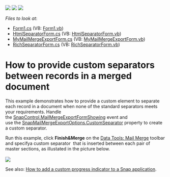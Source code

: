 <!-- default badges list -->
![](https://img.shields.io/endpoint?url=https://codecentral.devexpress.com/api/v1/VersionRange/128608789/15.1.9%2B)
[![](https://img.shields.io/badge/Open_in_DevExpress_Support_Center-FF7200?style=flat-square&logo=DevExpress&logoColor=white)](https://supportcenter.devexpress.com/ticket/details/E5073)
[![](https://img.shields.io/badge/📖_How_to_use_DevExpress_Examples-e9f6fc?style=flat-square)](https://docs.devexpress.com/GeneralInformation/403183)
<!-- default badges end -->
<!-- default file list -->
*Files to look at*:

* [Form1.cs](./CS/CustomSeparator/Form1.cs) (VB: [Form1.vb](./VB/CustomSeparator/Form1.vb))
* [HtmlSeparatorForm.cs](./CS/CustomSeparator/HtmlSeparatorForm.cs) (VB: [HtmlSeparatorForm.vb](./VB/CustomSeparator/HtmlSeparatorForm.vb))
* [MyMailMergeExportForm.cs](./CS/CustomSeparator/MyMailMergeExportForm.cs) (VB: [MyMailMergeExportForm.vb](./VB/CustomSeparator/MyMailMergeExportForm.vb))
* [RichSeparatorForm.cs](./CS/CustomSeparator/RichSeparatorForm.cs) (VB: [RichSeparatorForm.vb](./VB/CustomSeparator/RichSeparatorForm.vb))
<!-- default file list end -->
# How to provide custom separators between records in a merged document


<p>This example demonstrates how to provide a custom element to separate each record in a document when none of the standard separators meets your requirements. Handle the <a href="http://help.devexpress.com/#WindowsForms/DevExpressSnapSnapControl_MailMergeExportFormShowingtopic">SnapControl.MailMergeExportFormShowing</a> event and use the <a href="http://help.devexpress.com/#WindowsForms/DevExpressSnapCoreOptionsSnapMailMergeExportOptions_CustomSeparatortopic">SnapMailMergeExportOptions.CustomSeparator</a> property to create a custom separator.</p>
<p>Run this example, click <strong>Finish&Merge</strong> on the <a href="http://documentation.devexpress.com/#WindowsForms/CustomDocument16496"><u>Data Tools: Mail Merge</u></a> toolbar and specifya custom separator  that is inserted between each pair of master sections, as illustated in the picture below.<br><br><img src="https://raw.githubusercontent.com/DevExpress-Examples/how-to-provide-custom-separators-between-records-in-a-merged-document-e5073/15.1.9+/media/499d75dc-4cf6-11e6-80bf-00155d62480c.png"></p>
<p>See also: <a href="https://www.devexpress.com/Support/Center/p/E5074">How to add a custom progress indicator to a Snap application</a>.</p>

<br/>


